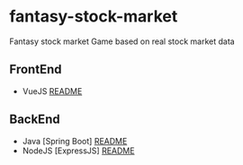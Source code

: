 # fantasy-stock-market
Fantasy stock market Game based on real stock market data

## FrontEnd 
- VueJS [README](https://github.com/trushilpatel9898/fantasy-stock-market/blob/master/front-end/README.md)


## BackEnd
- Java [Spring Boot] [README](https://github.com/trushilpatel9898/fantasy-stock-market/blob/master/back-end/FSM/README.md)
- NodeJS [ExpressJS] [README](https://github.com/trushilpatel9898/fantasy-stock-market/blob/master/back-end/StockMarketDataApi/README.md)
